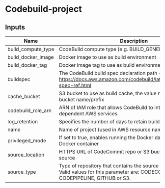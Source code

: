 # Codebuild-project

## Inputs

| Name | Description | Type | Default | Required |
|------|-------------|:----:|:-----:|:-----:|
| build\_compute\_type | CodeBuild compute type (e.g. BUILD_GENERAL1_SMALL) | string | `"BUILD_GENERAL1_SMALL"` | no |
| build\_docker\_image | Docker image to use as build environment | string | n/a | yes |
| build\_docker\_tag | Docker image tag to use as build environment | string | n/a | yes |
| buildspec | The CodeBuild build spec declaration path - see https://docs.aws.amazon.com/codebuild/latest/userguide/build-spec-ref.html | string | n/a | yes |
| cache\_bucket | S3 bucket to use as build cache, the value must be a valid S3 bucket name/prefix | string | `""` | no |
| codebuild\_role\_arn | ARN of IAM role that allows CodeBuild to interact with dependent AWS services | string | n/a | yes |
| log\_retention | Specifies the number of days to retain build log events | string | `"7"` | no |
| name | Name of project (used in AWS resource names) | string | n/a | yes |
| privileged\_mode | If set to true, enables running the Docker daemon inside a Docker container | string | `"false"` | no |
| source\_location | HTTPS URL of CodeCommit repo or S3 bucket to use as project source | string | n/a | yes |
| source\_type | Type of repository that contains the source code to be built. Valid values for this parameter are: CODECOMMIT, CODEPIPELINE, GITHUB or S3. | string | n/a | yes |